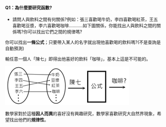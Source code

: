#### Q1：為什麼要研究函數?

* 請問人與飲料之間有何關係?例如：張三喜歡喝牛奶，李四喜歡喝紅茶，王五喜歡喝豆漿，李六喜歡喝咖啡...........如下圖關係，你能找出人與飲料之間的關係嗎?你可以找出它們之間的規律嗎?

你可以找出**一條公式**；只要帶入某人的名字就出現他喜歡喝的飲料嗎?\(不是查詢是自動預測\)

輸任意一個人「陳七」即得出他喜好的飲料「咖啡」，基本上這是不可能的。

![](/assets/func.png)![](/assets/func2.png)

數學家對於這種**因人而異**的喜好沒有興趣研究，數學家喜歡研究大自然界現象，希望找出他們的**規律性**。

